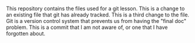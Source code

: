 This repository contains the files used for a git lesson.
This is a change to an existing file that git has already tracked.
This is a third change to the file.
Git is a version control system that prevents us from having the 
"final doc" problem.
This is a commit that I am not aware of, or
one that I have forgotten about.
